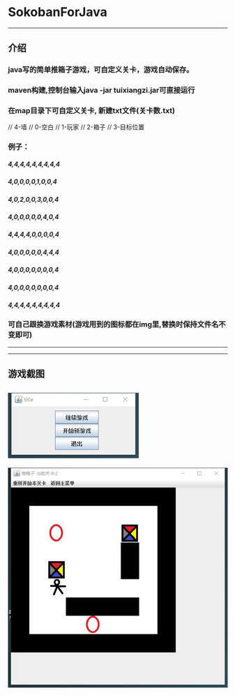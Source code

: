 # SokobanForJava
----
## 介绍
### java写的简单推箱子游戏，可自定义关卡，游戏自动保存。
### maven构建,控制台输入java -jar tuixiangzi.jar可直接运行
### 在map目录下可自定义关卡,  新建txt文件(关卡数.txt)
//        4-墙
//        0-空白
//        1-玩家
//        2-箱子
//        3-目标位置
### 例子：
##### 4,4,4,4,4,4,4,4,4
##### 4,0,0,0,0,1,0,0,4
##### 4,0,2,0,0,3,0,0,4
##### 4,0,0,0,0,0,4,0,4
##### 4,4,4,4,0,0,0,0,4
##### 4,0,0,0,0,0,4,4,4
##### 4,0,0,0,0,0,0,0,4
##### 4,0,0,0,0,0,0,0,4
##### 4,4,4,4,4,4,4,4,4
### 可自己跟换游戏素材(游戏用到的图标都在img里,替换时保持文件名不变即可)

----
----
## 游戏截图
![无法显示](https://github.com/dqy1650857726/SokobanForJava/blob/master/JT1.png)
----
![无法显示](https://github.com/dqy1650857726/SokobanForJava/blob/master/JT2.png)
